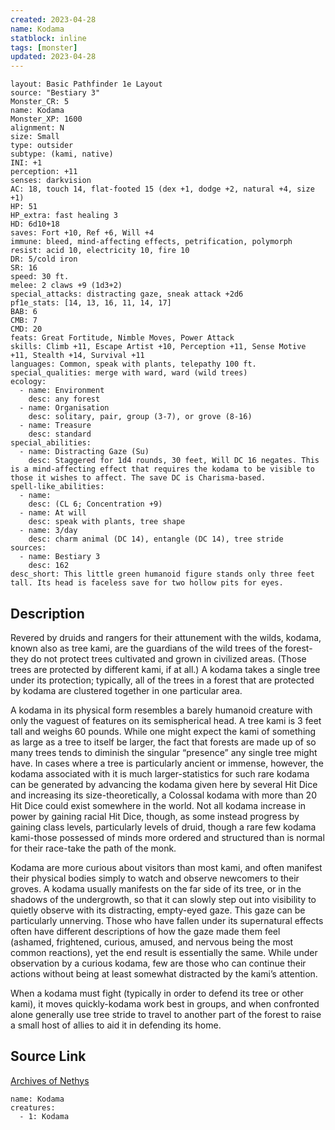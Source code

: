 ```yaml
---
created: 2023-04-28
name: Kodama
statblock: inline
tags: [monster]
updated: 2023-04-28
---
```

```statblock
layout: Basic Pathfinder 1e Layout
source: "Bestiary 3"
Monster_CR: 5
name: Kodama
Monster_XP: 1600
alignment: N
size: Small
type: outsider
subtype: (kami, native)
INI: +1
perception: +11
senses: darkvision
AC: 18, touch 14, flat-footed 15 (dex +1, dodge +2, natural +4, size +1)
HP: 51
HP_extra: fast healing 3
HD: 6d10+18
saves: Fort +10, Ref +6, Will +4
immune: bleed, mind-affecting effects, petrification, polymorph
resist: acid 10, electricity 10, fire 10
DR: 5/cold iron
SR: 16
speed: 30 ft.
melee: 2 claws +9 (1d3+2)
special_attacks: distracting gaze, sneak attack +2d6
pf1e_stats: [14, 13, 16, 11, 14, 17]
BAB: 6
CMB: 7
CMD: 20
feats: Great Fortitude, Nimble Moves, Power Attack
skills: Climb +11, Escape Artist +10, Perception +11, Sense Motive +11, Stealth +14, Survival +11
languages: Common, speak with plants, telepathy 100 ft.
special_qualities: merge with ward, ward (wild trees)
ecology:
  - name: Environment
    desc: any forest
  - name: Organisation
    desc: solitary, pair, group (3-7), or grove (8-16)
  - name: Treasure
    desc: standard
special_abilities:
  - name: Distracting Gaze (Su)
    desc: Staggered for 1d4 rounds, 30 feet, Will DC 16 negates. This is a mind-affecting effect that requires the kodama to be visible to those it wishes to affect. The save DC is Charisma-based.
spell-like_abilities:
  - name:
    desc: (CL 6; Concentration +9)
  - name: At will
    desc: speak with plants, tree shape
  - name: 3/day
    desc: charm animal (DC 14), entangle (DC 14), tree stride
sources:
  - name: Bestiary 3
    desc: 162
desc_short: This little green humanoid figure stands only three feet tall. Its head is faceless save for two hollow pits for eyes.
```
## Description
Revered by druids and rangers for their attunement with the wilds, kodama, known also as tree kami, are the guardians of the wild trees of the forest-they do not protect trees cultivated and grown in civilized areas. (Those trees are protected by different kami, if at all.) A kodama takes a single tree under its protection; typically, all of the trees in a forest that are protected by kodama are clustered together in one particular area.

A kodama in its physical form resembles a barely humanoid creature with only the vaguest of features on its semispherical head. A tree kami is 3 feet tall and weighs 60 pounds. While one might expect the kami of something as large as a tree to itself be larger, the fact that forests are made up of so many trees tends to diminish the singular “presence” any single tree might have. In cases where a tree is particularly ancient or immense, however, the kodama associated with it is much larger-statistics for such rare kodama can be generated by advancing the kodama given here by several Hit Dice and increasing its size-theoretically, a Colossal kodama with more than 20 Hit Dice could exist somewhere in the world. Not all kodama increase in power by gaining racial Hit Dice, though, as some instead progress by gaining class levels, particularly levels of druid, though a rare few kodama kami-those possessed of minds more ordered and structured than is normal for their race-take the path of the monk.

Kodama are more curious about visitors than most kami, and often manifest their physical bodies simply to watch and observe newcomers to their groves. A kodama usually manifests on the far side of its tree, or in the shadows of the undergrowth, so that it can slowly step out into visibility to quietly observe with its distracting, empty-eyed gaze. This gaze can be particularly unnerving. Those who have fallen under its supernatural effects often have different descriptions of how the gaze made them feel (ashamed, frightened, curious, amused, and nervous being the most common reactions), yet the end result is essentially the same. While under observation by a curious kodama, few are those who can continue their actions without being at least somewhat distracted by the kami’s attention.

When a kodama must fight (typically in order to defend its tree or other kami), it moves quickly-kodama work best in groups, and when confronted alone generally use tree stride to travel to another part of the forest to raise a small host of allies to aid it in defending its home.
## Source Link
[Archives of Nethys](https://aonprd.com/MonsterDisplay.aspx?ItemName=Kodama)
```encounter-table
name: Kodama
creatures:
  - 1: Kodama
```
